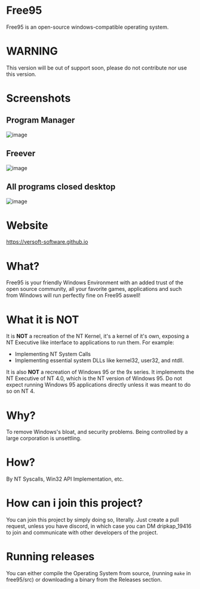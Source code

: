 # Free95
Free95 is an open-source windows-compatible operating system.

# WARNING
This version will be out of support soon, please do not contribute nor use this version.

# Screenshots
## Program Manager
![image](https://github.com/user-attachments/assets/2176de6d-0ec1-4c9d-a124-7ce8a9b8f60a)
## Freever
![image](https://github.com/user-attachments/assets/2ed4c496-40d6-4be9-9b00-cc9b01dda338)
## All programs closed desktop
![image](https://github.com/user-attachments/assets/c9606200-906d-4e98-978c-3bd23251f53e)

# Website
https://versoft-software.github.io

# What?
Free95 is your friendly Windows Environment with an added trust of the open source community, all your favorite games, applications and such from Windows will run perfectly fine on Free95 aswell!

# What it is NOT
It is **NOT** a recreation of the NT Kernel, it's a kernel of it's own, exposing a NT Executive like interface to applications to run them. For example:

- Implementing NT System Calls
- Implementing essential system DLLs like kernel32, user32, and ntdll.

It is also **NOT** a recreation of Windows 95 or the 9x series. It implements the NT Executive of NT 4.0, which is the NT version of Windows 95. Do not expect running Windows 95 applications directly unless it was meant to do so on NT 4.

# Why?
To remove Windows's bloat, and security problems. Being controlled by a large corporation is unsettling.

# How?
By NT Syscalls, Win32 API Implementation, etc.

# How can i join this project?
You can join this project by simply doing so, literally. Just create a pull request, unless you have discord, in which case you can DM dripkap_19416 to join and communicate with other developers of the project.

# Running releases
You can either compile the Operating System from source, (running ``` make ``` in free95/src) or downloading a binary from the Releases section.
